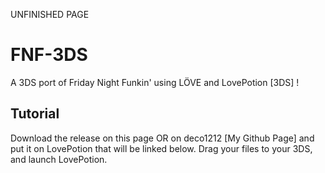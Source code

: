 UNFINISHED PAGE

# FNF-3DS
A 3DS port of Friday Night Funkin' using LÖVE and LovePotion [3DS] !

## Tutorial
Download the release on this page OR on deco1212 [My Github Page] and put it on LovePotion that will be linked below.
Drag your files to your 3DS, and launch LovePotion.

